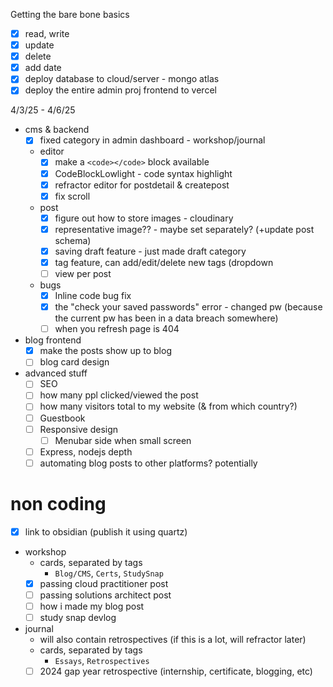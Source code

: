 Getting the bare bone basics
- [x] read, write
- [x] update
- [x] delete
- [x] add date
- [x] deploy database to cloud/server - mongo atlas
- [x] deploy the entire admin proj frontend to vercel

4/3/25 - 4/6/25
- cms & backend
	- [x] fixed category in admin dashboard - workshop/journal
	- editor
		- [x] make a `<code></code>` block available
		- [x] CodeBlockLowlight - code syntax highlight
		- [x] refractor editor for postdetail & createpost
		- [x] fix scroll
	- post
		- [x] figure out how to store images - cloudinary
		- [x] representative image?? - maybe set separately? (+update post schema)
		- [x] saving draft feature - just made draft category
		- [x] tag feature, can add/edit/delete new tags (dropdown
		- [ ] view per post
	- bugs
		- [x] Inline code bug fix
		- [x] the "check your saved passwords" error - changed pw (because the current pw has been in a data breach somewhere)
		- [ ] when you refresh page is 404
- blog frontend
	- [x] make the posts show up to blog
	- [ ] blog card design
- advanced stuff
	- [ ] SEO
	- [ ] how many ppl clicked/viewed the post
	- [ ] how many visitors total to my website (& from which country?)
	- [ ] Guestbook
	- [ ] Responsive design
		- [ ] Menubar side when small screen
	- [ ] Express, nodejs depth
	- [ ] automating blog posts to other platforms? potentially

# non coding
- [x] link to obsidian (publish it using quartz)
- workshop
	- cards, separated by tags
		- `Blog/CMS`, `Certs`, `StudySnap`
	- [x] passing cloud practitioner post
	- [ ] passing solutions architect post
	- [ ] how i made my blog post
	- [ ] study snap devlog
- journal
	- will also contain retrospectives (if this is a lot, will refractor later)
	- cards, separated by tags
		- `Essays`, `Retrospectives`
	- [ ] 2024 gap year retrospective (internship, certificate, blogging, etc)